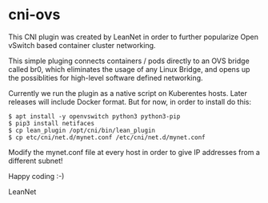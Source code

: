 # cni-ovs
This CNI plugin was created by LeanNet in order to further
popularize Open vSwitch based container cluster networking.

This simple pluging connects containers / pods directly to an
OVS bridge called br0, which eliminates the usage of any Linux Bridge,
and opens up the possiblities for high-level software defined networking.

Currently we run the plugin as a native script on Kuberentes hosts.
Later releases will include Docker format.
But for now, in order to install do this:

    $ apt install -y openvswitch python3 python3-pip
    $ pip3 install netifaces
    $ cp lean_plugin /opt/cni/bin/lean_plugin
    $ cp etc/cni/net.d/mynet.conf /etc/cni/net.d/mynet.conf

Modify the mynet.conf file at every host in order to give IP addresses
from a different subnet!

Happy coding :-)

LeanNet

